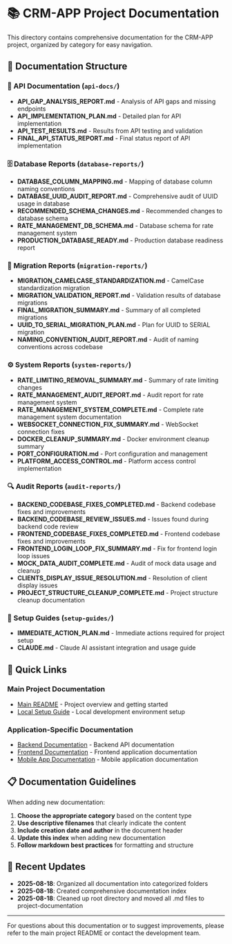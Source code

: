 # 📚 CRM-APP Project Documentation

This directory contains comprehensive documentation for the CRM-APP project, organized by category for easy navigation.

## 📁 Documentation Structure

### 🔌 API Documentation (`api-docs/`)
- **API_GAP_ANALYSIS_REPORT.md** - Analysis of API gaps and missing endpoints
- **API_IMPLEMENTATION_PLAN.md** - Detailed plan for API implementation
- **API_TEST_RESULTS.md** - Results from API testing and validation
- **FINAL_API_STATUS_REPORT.md** - Final status report of API implementation

### 🗄️ Database Reports (`database-reports/`)
- **DATABASE_COLUMN_MAPPING.md** - Mapping of database column naming conventions
- **DATABASE_UUID_AUDIT_REPORT.md** - Comprehensive audit of UUID usage in database
- **RECOMMENDED_SCHEMA_CHANGES.md** - Recommended changes to database schema
- **RATE_MANAGEMENT_DB_SCHEMA.md** - Database schema for rate management system
- **PRODUCTION_DATABASE_READY.md** - Production database readiness report

### 🔄 Migration Reports (`migration-reports/`)
- **MIGRATION_CAMELCASE_STANDARDIZATION.md** - CamelCase standardization migration
- **MIGRATION_VALIDATION_REPORT.md** - Validation results of database migrations
- **FINAL_MIGRATION_SUMMARY.md** - Summary of all completed migrations
- **UUID_TO_SERIAL_MIGRATION_PLAN.md** - Plan for UUID to SERIAL migration
- **NAMING_CONVENTION_AUDIT_REPORT.md** - Audit of naming conventions across codebase

### ⚙️ System Reports (`system-reports/`)
- **RATE_LIMITING_REMOVAL_SUMMARY.md** - Summary of rate limiting changes
- **RATE_MANAGEMENT_AUDIT_REPORT.md** - Audit report for rate management system
- **RATE_MANAGEMENT_SYSTEM_COMPLETE.md** - Complete rate management system documentation
- **WEBSOCKET_CONNECTION_FIX_SUMMARY.md** - WebSocket connection fixes
- **DOCKER_CLEANUP_SUMMARY.md** - Docker environment cleanup summary
- **PORT_CONFIGURATION.md** - Port configuration and management
- **PLATFORM_ACCESS_CONTROL.md** - Platform access control implementation

### 🔍 Audit Reports (`audit-reports/`)
- **BACKEND_CODEBASE_FIXES_COMPLETED.md** - Backend codebase fixes and improvements
- **BACKEND_CODEBASE_REVIEW_ISSUES.md** - Issues found during backend code review
- **FRONTEND_CODEBASE_FIXES_COMPLETED.md** - Frontend codebase fixes and improvements
- **FRONTEND_LOGIN_LOOP_FIX_SUMMARY.md** - Fix for frontend login loop issues
- **MOCK_DATA_AUDIT_COMPLETE.md** - Audit of mock data usage and cleanup
- **CLIENTS_DISPLAY_ISSUE_RESOLUTION.md** - Resolution of client display issues
- **PROJECT_STRUCTURE_CLEANUP_COMPLETE.md** - Project structure cleanup documentation

### 🚀 Setup Guides (`setup-guides/`)
- **IMMEDIATE_ACTION_PLAN.md** - Immediate actions required for project setup
- **CLAUDE.md** - Claude AI assistant integration and usage guide

## 🔗 Quick Links

### Main Project Documentation
- [Main README](../README.md) - Project overview and getting started
- [Local Setup Guide](../docs/LOCAL_SETUP.md) - Local development environment setup

### Application-Specific Documentation
- [Backend Documentation](../acs-backend/README.md) - Backend API documentation
- [Frontend Documentation](../acs-web/README.md) - Frontend application documentation
- [Mobile App Documentation](../caseflow-mobile/README.md) - Mobile application documentation

## 📋 Documentation Guidelines

When adding new documentation:

1. **Choose the appropriate category** based on the content type
2. **Use descriptive filenames** that clearly indicate the content
3. **Include creation date and author** in the document header
4. **Update this index** when adding new documentation
5. **Follow markdown best practices** for formatting and structure

## 🔄 Recent Updates

- **2025-08-18**: Organized all documentation into categorized folders
- **2025-08-18**: Created comprehensive documentation index
- **2025-08-18**: Cleaned up root directory and moved all .md files to project-documentation

---

For questions about this documentation or to suggest improvements, please refer to the main project README or contact the development team.
